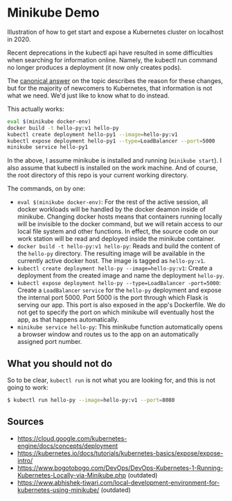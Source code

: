 # Minikube Demo

Illustration of how to get start and expose a Kubernetes cluster on localhost in 2020.

Recent deprecations in the kubectl api have resulted in some difficulties when searching for information online. Namely, the kubectl run command no longer produces a deployment (it now only creates pods).

The [canonical answer](https://stackoverflow.com/questions/52890718/kubectl-run-is-deprecated-looking-for-alternative) on the topic describes the reason for these changes, but for the majority of newcomers to Kubernetes, that information is not what we need. We'd just like to know what to do instead.

This actually works:

``` bash
eval $(minikube docker-env)
docker build -t hello-py:v1 hello-py
kubectl create deployment hello-py1 --image=hello-py:v1
kubectl expose deployment hello-py1 --type=LoadBalancer --port=5000
minikube service hello-py1
```

In the above, I assume minikube is installed and running (`minikube start`). I also assume that kubectl is installed on the work machine. And of course, the root directory of this repo is your current working directory.

The commands, on by one:

 - `eval $(minikube docker-env)`: For the rest of the active session, all docker workloads will be handled by the docker deamon inside of minikube. Changing docker hosts means that containers running locally will be invisible to the docker command, but we will retain access to our local file system and other functions. In effect, the source code on our work station will be read and deployed inside the minikube container.
- `docker build -t hello-py:v1 hello-py`: Reads and build the content of the `hello-py` directory. The resulting image will be available in the currently active docker host. The image is tagged as `hello-py:v1`.
- `kubectl create deployment hello-py --image=hello-py:v1`: Create a deployment from the created image and name the deployment `hello-py`.
- `kubectl expose deployment hello-py --type=LoadBalancer -port=5000`: Create a `LoadBalancer` `service` for the `hello-py` deployment and expose the internal port 5000. Port 5000 is the port through which Flask is serving our app. This port is also exposed in the app's Dockerfile. We do not get to specify the port on which minikube will eventually host the app, as that happens automatically.
- `minikube service hello-py`: This minikube function automatically opens a browser window and routes us to the app on an automatically assigned port number.

## What you should not do

So to be clear, `kubectl run` is not what you are looking for, and this is not going to work:

``` bash
$ kubectl run hello-py --image=hello-py:v1 --port=8080
```

## Sources

- https://cloud.google.com/kubernetes-engine/docs/concepts/deployment
- https://kubernetes.io/docs/tutorials/kubernetes-basics/expose/expose-intro/
- https://www.bogotobogo.com/DevOps/DevOps-Kubernetes-1-Running-Kubernetes-Locally-via-Minikube.php (outdated)
- https://www.abhishek-tiwari.com/local-development-environment-for-kubernetes-using-minikube/ (outdated)
